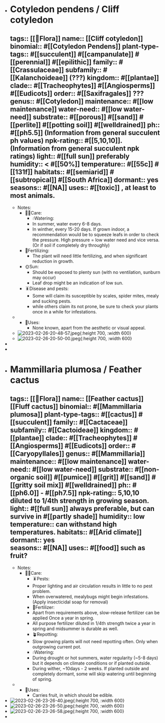 - # Cotyledon pendens / Cliff cotyledon
  tags::  [[🌱Flora]]
  name:: [[Cliff cotyledon]] 
  binomial:: #[[Cotyledon Pendens]]
  plant-type-tags:: #[[succulent]] #[[campanulate]] #[[perennial]] #[[epilithic]]
  family:: #[[Crassulaceae]]
  subfamily:: #[[Kalanchoideae]] (???) 
  kingdom:: #[[plantae]]
  clade:: #[[Tracheophytes]] #[[Angiosperms]] #[[Eudicots]]
  order:: #[[Saxifragales]] ???
  genus:: #[[Cotyledon]]
  maintenance:: #[[low maintenance]]
  water-need:: #[[low water-need]]
  substrate:: #[[porous]] #[[sand]] #[[perlite]] #[[potting soil]] #[[welldrained]]
  ph:: #[[ph5.5]] (Information from general succulent ph values)
  npk-rating:: #[[5,10,10]]. (Information from general succulent npk ratings)
  light:: #[[full sun]] preferably 
  humidity:: < #[[50%]] 
  temperature:: #[[55c]] #[[131f]]
  habitats::  #[[semiarid]] #[[subtropical]] #[[South Africa]]
  dormant:: yes  
  seasons::  #[[NA]] 
  uses:: #[[toxic]] , at least to most animals.
	-
	- Notes:
		- 🤲🏼Care:
			- 💧Watering:
			- In summer, water every 6-8 days.
			- In winther, every 15-20 days. 
			  If grown indoor, a recommendation would be to squeeze leafs in order to check the pressure. 
			  High pressure = low water need and vice versa. (Or if soil if completely dry throughly)
		- 🧃Fertilizing:
			- The plant will need little fertilizing, and when significant reduction in growth.
		- 🌞Sun:
			- Should be exposed to plenty sun (with no ventilation, sunburn may occur)
			- Leaf drop might be an indication of low sun.
		- 🪳Disease and pests:
			- Some will claim its susceptible by scales, spider mites, mealy and sucking pests.
			- while others claim its not prone, be sure to check your plants once in a while for infestations.
	-
		- 🧪Uses:
			- None known, apart from the aesthetic or visual appeal.
	- ![2023-02-26-20-48-57.jpeg](../assets/2023-02-26-20-48-57.jpeg){:height 700, :width 600}
	- ![2023-02-26-20-50-00.jpeg](../assets/2023-02-26-20-50-00.jpeg){:height 700, :width 600}
-
-
- # Mammillaria plumosa / Feather cactus
  tags::  [[🌱Flora]]
  name:: [[Feather cactus]] [[Fluff cactus]]
  binomial:: #[[Mammillaria plumosa]]
  plant-type-tags:: #[[cactus]] #[[succulent]]
  family:: #[[Cactaceae]]
  subfamily:: #[[Cactoideae]] 
  kingdom:: #[[plantae]]
  clade:: #[[Tracheophytes]] #[[Angiosperms]] #[[Eudicots]]
  order:: #[[Caryopyllales]]
  genus:: #[[Mammillaria]]
  maintenance:: #[[low maintenance]]
  water-need:: #[[low water-need]]
  substrate:: #[[non-organic soil]] #[[pumice]] #[[grit]] #[[sand]] #[[gritty soil mix]] #[[welldrained]]
  ph:: #[[ph6.0]] - #[[ph7.5]]
  npk-rating:: 5,10,10 diluted to 1/4th strength in growing season.  
  light:: #[[full sun]] always preferable, but can survive in #[[partly shade]] 
  humidity:: low
  temperature:: can withstand high temperatures.
  habitats::  #[[Arid climate]]
  dormant:: yes  
  seasons::  #[[NA]] 
  uses:: #[[food]] such as fruit?
	-
	- Notes:
		- 🤲🏼Care:
			- 🪳Pests:
			- Proper lighting and air circulation results in little to no pest problem.
			- When overwatered, mealybugs might begin infestations. (Apply insecticidal soap for removal)
			- 🧃Fertilizer:
			- Apart from requirements above, slow-release fertilizer can be applied Once a year in spring.
			- All purpose fertilizer diluted in 1/4th strength twice a year in spring and midsummer is durable as well.
			- 🪴Repotting:
			- Slow growing plants will not need repotting often. Only when outgrowing current pot.
			- 💧Watering:
			- During drought or hot summers, water regularity (~5-8 days) but it depends on climate conditions or if planted outside.
			- During wither, ~10days - 2 weeks. If planted outside and completely dormant, some will skip watering until beginning of spring.
	-
		- 🧪Uses:
			- Carries fruit, in which should be edible.
- ![2023-02-26-23-26-40.jpeg](../assets/2023-02-26-23-26-40.jpeg){:height 700, :width 600}
- ![2023-02-26-23-26-50.jpeg](../assets/2023-02-26-23-26-50.jpeg){:height 700, :width 600}
- ![2023-02-26-23-26-58.jpeg](../assets/2023-02-26-23-26-58.jpeg){:height 700, :width 600}
-